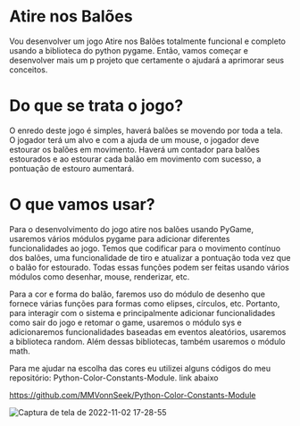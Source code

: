 # Atire nos Balões

Vou desenvolver um jogo Atire nos Balões totalmente funcional e completo usando a biblioteca do python pygame. Então, vamos começar e desenvolver mais um p
projeto que certamente o ajudará a aprimorar seus conceitos.

# Do que se trata o jogo?

O enredo deste jogo é simples, haverá balões se movendo por toda a tela. O jogador terá um alvo e com a ajuda de um mouse, o jogador deve estourar os balões em movimento. Haverá um contador para balões estourados e ao estourar cada balão em movimento com sucesso, a pontuação de estouro aumentará.

# O que vamos usar?

Para o desenvolvimento do jogo atire nos balões usando PyGame, usaremos vários módulos pygame para adicionar diferentes funcionalidades ao jogo. Temos que codificar para o movimento contínuo dos balões, uma funcionalidade de tiro e atualizar a pontuação toda vez que o balão for estourado. Todas essas funções podem ser feitas usando vários módulos como desenhar, mouse, renderizar, etc.

Para a cor e forma do balão, faremos uso do módulo de desenho que fornece várias funções para formas como elipses, círculos, etc. Portanto, para interagir com o sistema e principalmente adicionar funcionalidades como sair do jogo e retomar o game, usaremos o módulo sys e adicionaremos funcionalidades baseadas em eventos aleatórios, usaremos a biblioteca random. Além dessas bibliotecas, também usaremos o módulo math.

Para me ajudar na escolha das cores eu utilizei alguns códigos do meu repositório: Python-Color-Constants-Module. link abaixo

https://github.com/MMVonnSeek/Python-Color-Constants-Module

![Captura de tela de 2022-11-02 17-28-55](https://user-images.githubusercontent.com/89359847/199596130-4d39d6ef-9671-4247-8ea8-0927dfa8c6d6.png)
